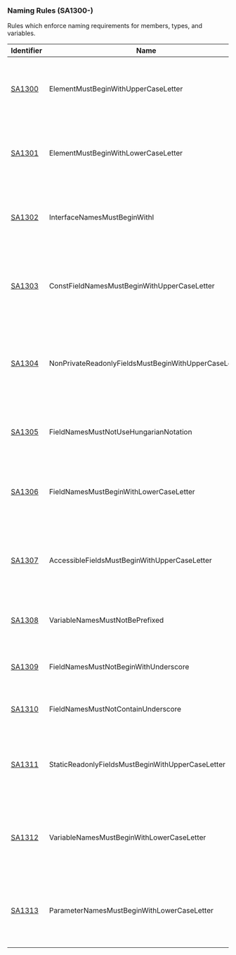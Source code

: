 ### Naming Rules (SA1300-)
Rules which enforce naming requirements for members, types, and variables.

Identifier | Name | Description
-----------|------|------------
[SA1300](SA1300.md) | ElementMustBeginWithUpperCaseLetter | The name of a C# element does not begin with an upper-case letter. 
[SA1301](SA1301.md) | ElementMustBeginWithLowerCaseLetter | There are currently no situations in which this rule will fire. 
[SA1302](SA1302.md) | InterfaceNamesMustBeginWithI | The name of a C# interface does not begin with the capital letter I. 
[SA1303](SA1303.md) | ConstFieldNamesMustBeginWithUpperCaseLetter | The name of a constant C# field must begin with an upper-case letter. 
[SA1304](SA1304.md) | NonPrivateReadonlyFieldsMustBeginWithUpperCaseLetter | The name of a non-private readonly C# field must being with an upper-case letter. 
[SA1305](SA1305.md) | FieldNamesMustNotUseHungarianNotation | The name of a field or variable in C# uses Hungarian notation. 
[SA1306](SA1306.md) | FieldNamesMustBeginWithLowerCaseLetter | The name of a field in C# does not begin with a lower-case letter. 
[SA1307](SA1307.md) | AccessibleFieldsMustBeginWithUpperCaseLetter | The name of a public or internal field in C# does not begin with an upper-case letter. 
[SA1308](SA1308.md) | VariableNamesMustNotBePrefixed | A field name in C# is prefixed with *m_* or *s_*. 
[SA1309](SA1309.md) | FieldNamesMustNotBeginWithUnderscore | A field name in C# begins with an underscore. 
[SA1310](SA1310.md) | FieldNamesMustNotContainUnderscore | A field name in C# contains an underscore. 
[SA1311](SA1311.md) | StaticReadonlyFieldsMustBeginWithUpperCaseLetter | The name of a static readonly field does not begin with an upper-case letter. 
[SA1312](SA1312.md) | VariableNamesMustBeginWithLowerCaseLetter | The name of a variable in C# does not begin with a lower-case letter. 
[SA1313](SA1313.md) | ParameterNamesMustBeginWithLowerCaseLetter | The name of a parameter in C# does not begin with a lower-case letter. 
